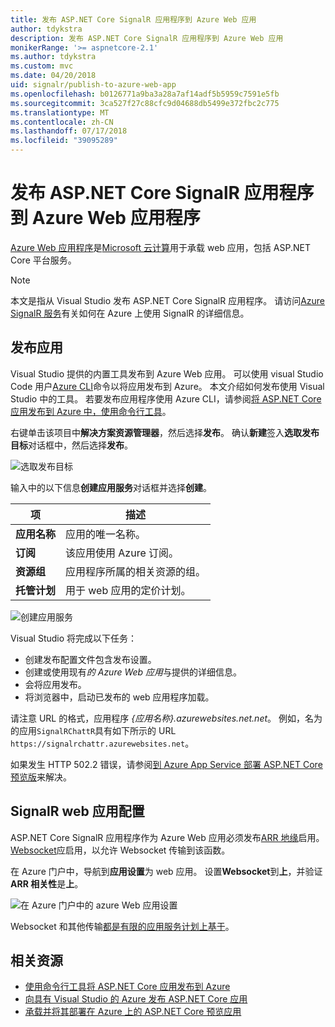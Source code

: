 ```yaml
---
title: 发布 ASP.NET Core SignalR 应用程序到 Azure Web 应用
author: tdykstra
description: 发布 ASP.NET Core SignalR 应用程序到 Azure Web 应用
monikerRange: '>= aspnetcore-2.1'
ms.author: tdykstra
ms.custom: mvc
ms.date: 04/20/2018
uid: signalr/publish-to-azure-web-app
ms.openlocfilehash: b0126771a9ba3a28a7af14adf5b5959c7591e5fb
ms.sourcegitcommit: 3ca527f27c88cfc9d04688db5499e372fbc2c775
ms.translationtype: MT
ms.contentlocale: zh-CN
ms.lasthandoff: 07/17/2018
ms.locfileid: "39095289"
---
```

# <a name="publish-an-aspnet-core-signalr-app-to-an-azure-web-app"></a>发布 ASP.NET Core SignalR 应用程序到 Azure Web 应用程序

[Azure Web 应用程序](/azure/app-service/app-service-web-overview)是[Microsoft 云计算](https://azure.microsoft.com/)用于承载 web 应用，包括 ASP.NET Core 平台服务。

> [!NOTE]
> 本文是指从 Visual Studio 发布 ASP.NET Core SignalR 应用程序。 请访问[Azure SignalR 服务](https://azure.microsoft.com/en-gb/services/signalr-service?)有关如何在 Azure 上使用 SignalR 的详细信息。

## <a name="publish-the-app"></a>发布应用

Visual Studio 提供的内置工具发布到 Azure Web 应用。 可以使用 visual Studio Code 用户[Azure CLI](/cli/azure)命令以将应用发布到 Azure。 本文介绍如何发布使用 Visual Studio 中的工具。 若要发布应用程序使用 Azure CLI，请参阅[将 ASP.NET Core 应用发布到 Azure 中，使用命令行工具](xref:tutorials/publish-to-azure-webapp-using-cli)。

右键单击该项目中**解决方案资源管理器**，然后选择**发布**。 确认**新建**签入**选取发布目标**对话框中，然后选择**发布**。

![选取发布目标](publish-to-azure-web-app/_static/pick-publish-target-dialog.png)

输入中的以下信息**创建应用服务**对话框并选择**创建**。

| 项 | 描述 |
| ---- | ----------- |
| **应用名称** | 应用的唯一名称。 |
| **订阅** | 该应用使用 Azure 订阅。 |
| **资源组** | 应用程序所属的相关资源的组。  |
| **托管计划** | 用于 web 应用的定价计划。 |

![创建应用服务](publish-to-azure-web-app/_static/create-app-service-dialog.png)

Visual Studio 将完成以下任务：

* 创建发布配置文件包含发布设置。
* 创建或使用现有*的 Azure Web 应用*与提供的详细信息。
* 会将应用发布。
* 将浏览器中，启动已发布的 web 应用程序加载。

请注意 URL 的格式，应用程序 *{应用名称}.azurewebsites.net.net*。 例如，名为的应用`SignalRChattR`具有如下所示的 URL `https://signalrchattr.azurewebsites.net`。

如果发生 HTTP 502.2 错误，请参阅[到 Azure App Service 部署 ASP.NET Core 预览版](xref:host-and-deploy/azure-apps/index)来解决。

## <a name="configure-signalr-web-app"></a>SignalR web 应用配置

ASP.NET Core SignalR 应用程序作为 Azure Web 应用必须发布[ARR 地缘](https://en.wikipedia.org/wiki/Application_Request_Routing)启用。 [Websocket](xref:fundamentals/websockets)应启用，以允许 Websocket 传输到该函数。

在 Azure 门户中，导航到**应用设置**为 web 应用。 设置**Websocket**到**上**，并验证**ARR 相关性**是**上**。

![在 Azure 门户中的 azure Web 应用设置](publish-to-azure-web-app/_static/azure-web-app-settings.png)

 Websocket 和其他传输[都是有限的应用服务计划上基于](/azure/azure-subscription-service-limits#app-service-limits)。

## <a name="related-resources"></a>相关资源

* [使用命令行工具将 ASP.NET Core 应用发布到 Azure](xref:tutorials/publish-to-azure-webapp-using-cli?tabs=windows)
* [向具有 Visual Studio 的 Azure 发布 ASP.NET Core 应用](xref:tutorials/publish-to-azure-webapp-using-vs)
* [承载并将其部署在 Azure 上的 ASP.NET Core 预览应用](xref:host-and-deploy/azure-apps/index#deploy-aspnet-core-preview-release-to-azure-app-service)
